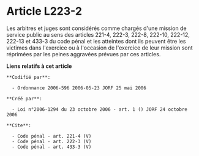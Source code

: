 # Article L223-2

Les arbitres et juges sont considérés comme chargés d'une mission de service public au sens des articles 221-4, 222-3, 222-8,
222-10, 222-12, 222-13 et 433-3 du code pénal et les atteintes dont ils peuvent être les victimes dans l'exercice ou à
l'occasion de l'exercice de leur mission sont réprimées par les peines aggravées prévues par ces articles.

**Liens relatifs à cet article**

	**Codifié par**:

	  - Ordonnance 2006-596 2006-05-23 JORF 25 mai 2006

	**Créé par**:

	  - Loi n°2006-1294 du 23 octobre 2006 - art. 1 () JORF 24 octobre 2006

	**Cite**:

	  - Code pénal - art. 221-4 (V)
	  - Code pénal - art. 222-3 (V)
	  - Code pénal - art. 433-3 (V)
